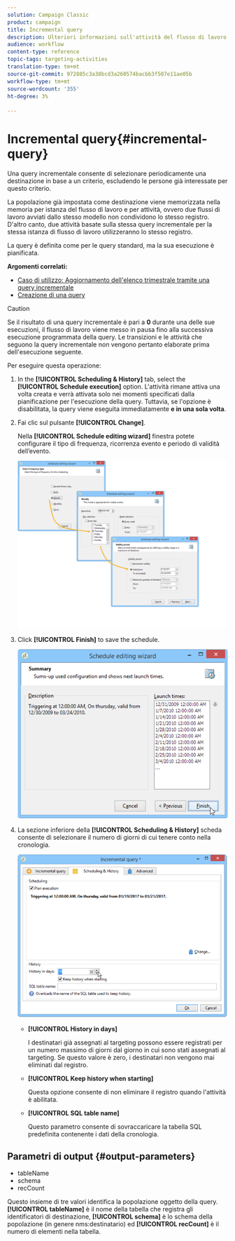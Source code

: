 ```yaml
---
solution: Campaign Classic
product: campaign
title: Incremental query
description: Ulteriori informazioni sull'attività del flusso di lavoro query incrementale
audience: workflow
content-type: reference
topic-tags: targeting-activities
translation-type: tm+mt
source-git-commit: 972885c3a38bcd3a260574bacbb3f507e11ae05b
workflow-type: tm+mt
source-wordcount: '355'
ht-degree: 3%

---
```



# Incremental query{#incremental-query}

Una query incrementale consente di selezionare periodicamente una destinazione in base a un criterio, escludendo le persone già interessate per questo criterio.

La popolazione già impostata come destinazione viene memorizzata nella memoria per istanza del flusso di lavoro e per attività, ovvero due flussi di lavoro avviati dallo stesso modello non condividono lo stesso registro. D&#39;altro canto, due attività basate sulla stessa query incrementale per la stessa istanza di flusso di lavoro utilizzeranno lo stesso registro.

La query è definita come per le query standard, ma la sua esecuzione è pianificata.

**Argomenti correlati:**

* [Caso di utilizzo: Aggiornamento dell&#39;elenco trimestrale tramite una query incrementale](../../workflow/using/quarterly-list-update.md)
* [Creazione di una query](../../workflow/using/query.md#creating-a-query)

>[!CAUTION]
>
>Se il risultato di una query incrementale è pari a **0** durante una delle sue esecuzioni, il flusso di lavoro viene messo in pausa fino alla successiva esecuzione programmata della query. Le transizioni e le attività che seguono la query incrementale non vengono pertanto elaborate prima dell&#39;esecuzione seguente.

Per eseguire questa operazione:

1. In the **[!UICONTROL Scheduling & History]** tab, select the **[!UICONTROL Schedule execution]** option. L&#39;attività rimane attiva una volta creata e verrà attivata solo nei momenti specificati dalla pianificazione per l&#39;esecuzione della query. Tuttavia, se l&#39;opzione è disabilitata, la query viene eseguita immediatamente **e in una sola volta**.
1. Fai clic sul pulsante **[!UICONTROL Change]**.

   Nella **[!UICONTROL Schedule editing wizard]** finestra potete configurare il tipo di frequenza, ricorrenza evento e periodo di validità dell’evento.

   ![](assets/s_user_segmentation_wizard_11.png)

1. Click **[!UICONTROL Finish]** to save the schedule.

   ![](assets/s_user_segmentation_wizard_valid.png)

1. La sezione inferiore della **[!UICONTROL Scheduling & History]** scheda consente di selezionare il numero di giorni di cui tenere conto nella cronologia.

   ![](assets/edit_request_inc.png)

   * **[!UICONTROL History in days]**

      I destinatari già assegnati al targeting possono essere registrati per un numero massimo di giorni dal giorno in cui sono stati assegnati al targeting. Se questo valore è zero, i destinatari non vengono mai eliminati dal registro.

   * **[!UICONTROL Keep history when starting]**

      Questa opzione consente di non eliminare il registro quando l&#39;attività è abilitata.

   * **[!UICONTROL SQL table name]**

      Questo parametro consente di sovraccaricare la tabella SQL predefinita contenente i dati della cronologia.

## Parametri di output {#output-parameters}

* tableName
* schema
* recCount

Questo insieme di tre valori identifica la popolazione oggetto della query. **[!UICONTROL tableName]** è il nome della tabella che registra gli identificatori di destinazione, **[!UICONTROL schema]** è lo schema della popolazione (in genere nms:destinatario) ed **[!UICONTROL recCount]** è il numero di elementi nella tabella.
